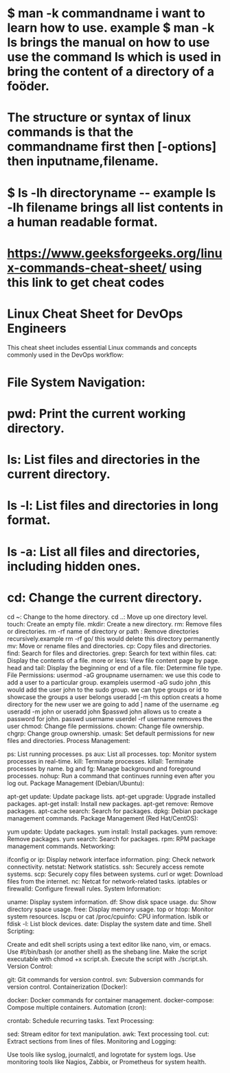# $ man -k commandname i want to learn how to use. example $ man -k ls brings the manual on how to use use the command ls which is used in bring the content of a directory of a foöder.
# The structure or syntax of linux commands is that the commandname first then [-options] then inputname,filename. 
# $ ls -lh directoryname -- example ls -lh filename  brings all list contents in a human readable format.
# https://www.geeksforgeeks.org/linux-commands-cheat-sheet/ using this link to get cheat codes

# Linux Cheat Sheet for DevOps Engineers

This cheat sheet includes essential Linux commands and concepts commonly used in the DevOps workflow:

# File System Navigation:

# pwd: Print the current working directory.
# ls: List files and directories in the current directory.
# ls -l: List files and directories in long format.
# ls -a: List all files and directories, including hidden ones.
# cd: Change the current directory.
cd ~: Change to the home directory.
cd ..: Move up one directory level.
touch: Create an empty file.
mkdir: Create a new directory.
rm: Remove files or directories.
rm -rf name of directory or path : Remove directories recursively.example rm -rf go/ this would delete this directory permanently
mv: Move or rename files and directories.
cp: Copy files and directories.
find: Search for files and directories.
grep: Search for text within files.
cat: Display the contents of a file.
more or less: View file content page by page.
head and tail: Display the beginning or end of a file.
file: Determine file type.
File Permissions:
usermod -aG groupname usernamen: we use this code to add a user to a particular group. exampleis usermod -aG sudo john ,this would add the user john to the sudo group.
we can type groups or id to showcase the groups a user belongs
useradd [-m this option creats  a home directory for the new user we are going to add   ] name of the username .eg useradd -m john or useradd  john
$passwd john allows us to create a password for john.
passwd username
userdel -rf username removes the user 
chmod: Change file permissions.
chown: Change file ownership.
chgrp: Change group ownership.
umask: Set default permissions for new files and directories.
Process Management:

ps: List running processes.
ps aux: List all processes.
top: Monitor system processes in real-time.
kill: Terminate processes.
killall: Terminate processes by name.
bg and fg: Manage background and foreground processes.
nohup: Run a command that continues running even after you log out.
Package Management (Debian/Ubuntu):

apt-get update: Update package lists.
apt-get upgrade: Upgrade installed packages.
apt-get install: Install new packages.
apt-get remove: Remove packages.
apt-cache search: Search for packages.
dpkg: Debian package management commands.
Package Management (Red Hat/CentOS):

yum update: Update packages.
yum install: Install packages.
yum remove: Remove packages.
yum search: Search for packages.
rpm: RPM package management commands.
Networking:

ifconfig or ip: Display network interface information.
ping: Check network connectivity.
netstat: Network statistics.
ssh: Securely access remote systems.
scp: Securely copy files between systems.
curl or wget: Download files from the internet.
nc: Netcat for network-related tasks.
iptables or firewalld: Configure firewall rules.
System Information:

uname: Display system information.
df: Show disk space usage.
du: Show directory space usage.
free: Display memory usage.
top or htop: Monitor system resources.
lscpu or cat /proc/cpuinfo: CPU information.
lsblk or fdisk -l: List block devices.
date: Display the system date and time.
Shell Scripting:

Create and edit shell scripts using a text editor like nano, vim, or emacs.
Use #!/bin/bash (or another shell) as the shebang line.
Make the script executable with chmod +x script.sh.
Execute the script with ./script.sh.
Version Control:

git: Git commands for version control.
svn: Subversion commands for version control.
Containerization (Docker):

docker: Docker commands for container management.
docker-compose: Compose multiple containers.
Automation (cron):

crontab: Schedule recurring tasks.
Text Processing:

sed: Stream editor for text manipulation.
awk: Text processing tool.
cut: Extract sections from lines of files.
Monitoring and Logging:

Use tools like syslog, journalctl, and logrotate for system logs.
Use monitoring tools like Nagios, Zabbix, or Prometheus for system health.

